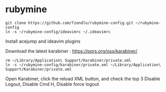 # rubymine

    git clone https://github.com/fzondlo/rubymine-config.git ~/rubymine-config
    ln -s ~/rubymine-config/ideavimrc ~/.ideavimrc
    
Install acejump and ideavim plugins

Download the latest karabiner : https://pqrs.org/osx/karabiner/

    rm ~/Library/Application\ Support/Karabiner/private.xml
    ln -s ~/rubymine-config/karabiner/private.xml ~/Library/Application\ Support/Karabiner/private.xml

Open Karabiner, click the reload XML button, and check the top 3 Disable Logout, Disable Cmd H, Disable force logout

